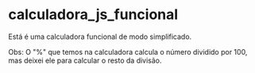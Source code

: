 # calculadora_js_funcional

Está é uma calculadora funcional de modo simplificado.

Obs: O "%" que temos na calculadora calcula o número dividido por 100, mas deixei ele para calcular o resto da divisão.
